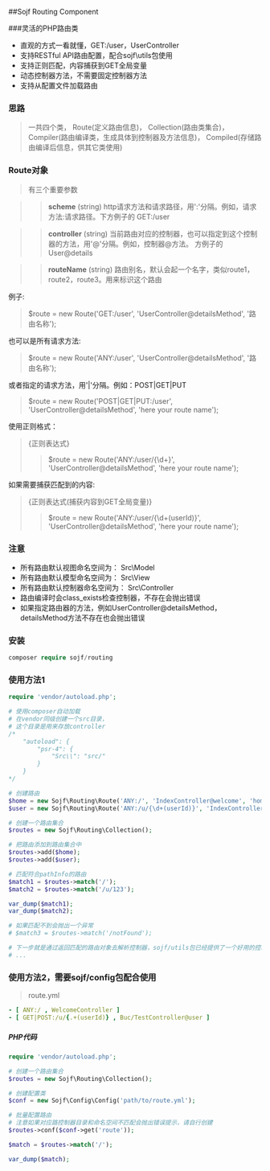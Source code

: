 ##Sojf Routing Component

###灵活的PHP路由类

- 直观的方式一看就懂，GET:/user，UserController
- 支持RESTful API路由配置，配合sojf\utils包使用
- 支持正则匹配，内容捕获到GET全局变量
- 动态控制器方法，不需要固定控制器方法
- 支持从配置文件加载路由

### 思路
> 一共四个类，
Route(定义路由信息)，
Collection(路由类集合)，
Compiler(路由编译类，生成具体到控制器及方法信息)，
Compiled(存储路由编译后信息，供其它类使用)

### Route对象

> 有三个重要参数

>> **scheme** (string)
    http请求方法和请求路径，用':'分隔。例如，请求方法:请求路径。下方例子的 GET:/user
    
>> **controller** (string)
    当前路由对应的控制器，也可以指定到这个控制器的方法，用'@'分隔。例如，控制器@方法。 方例子的 User@details
    
>> **routeName** (string)
    路由别名，默认会起一个名字，类似route1，route2，route3。用来标识这个路由


例子: 
> $route = new Route('GET:/user', 'UserController@detailsMethod', '路由名称');


也可以是所有请求方法:
> $route = new Route('ANY:/user', 'UserController@detailsMethod', '路由名称');


或者指定的请求方法，用'|'分隔。例如：POST|GET|PUT
> $route = new Route('POST|GET|PUT:/user', 'UserController@detailsMethod', 'here your route name');

使用正则格式：
> {正则表达式}
>> $route = new Route('ANY:/user/{\d+}', 'UserController@detailsMethod', 'here your route name');

如果需要捕获匹配到的内容:
> {正则表达式(捕获内容到GET全局变量)}
>> $route = new Route('ANY:/user/{\d+(userId)}', 'UserController@detailsMethod', 'here your route name');


### 注意
- 所有路由默认视图命名空间为： Src\Model
- 所有路由默认模型命名空间为： Src\View
- 所有路由默认控制器命名空间为： Src\Controller
- 路由编译时会class_exists检查控制器，不存在会抛出错误
- 如果指定路由器的方法，例如UserController@detailsMethod，detailsMethod方法不存在也会抛出错误

### 安装
``` php
composer require sojf/routing
```

### 使用方法1
``` php
require 'vendor/autoload.php';

# 使用composer自动加载
# 在vendor同级创建一个src目录，
# 这个目录是用来存放controller
/*
    "autoload": {
        "psr-4": {
            "Src\\": "src/"
        }
    }
*/

# 创建路由
$home = new Sojf\Routing\Route('ANY:/', 'IndexController@welcome', 'home');
$user = new Sojf\Routing\Route('ANY:/u/{\d+(userId)}', 'IndexController@user', 'user');

# 创建一个路由集合
$routes = new Sojf\Routing\Collection();

# 把路由添加到路由集合中
$routes->add($home);
$routes->add($user);

# 匹配符合pathInfo的路由
$match1 = $routes->match('/');
$match2 = $routes->match('/u/123');

var_dump($match1);
var_dump($match2);

# 如果匹配不到会抛出一个异常
# $match3 = $routes->match('/notFound');

# 下一步就是通过返回匹配的路由对象去解析控制器，sojf/utils包已经提供了一个好用的控制器解析类
# ...

```

### 使用方法2，需要sojf/config包配合使用
> route.yml
```yml
- [ ANY:/ , WelcomeController ]
- [ GET|POST:/u/{.+(userId)} , Buc/TestController@user ]
```

##### PHP代码
```php
require 'vendor/autoload.php';

# 创建一个路由集合
$routes = new Sojf\Routing\Collection();

# 创建配置类
$conf = new Sojf\Config\Config('path/to/route.yml');

# 批量配置路由
# 注意如果对应路控制器目录和命名空间不匹配会抛出错误提示，请自行创建
$routes->conf($conf->get('route'));

$match = $routes->match('/');

var_dump($match);

```